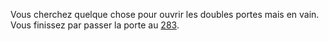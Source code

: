 Vous cherchez quelque chose pour ouvrir les doubles portes mais en vain. Vous finissez par passer la porte au [283](283).